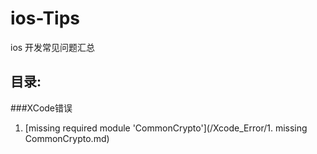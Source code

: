 # ios-Tips
ios 开发常见问题汇总

## 目录:
###XCode错误
 1. [missing required module 'CommonCrypto'](/Xcode_Error/1. missing CommonCrypto.md)